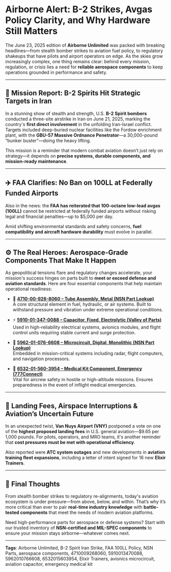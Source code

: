 # Airborne Alert: B-2 Strikes, Avgas Policy Clarity, and Why Hardware Still Matters

The June 23, 2025 edition of **Airborne Unlimited** was packed with breaking headlines—from stealth bomber strikes to aviation fuel policy, to regulatory shakeups that have pilots and airport operators on edge. As the skies grow increasingly complex, one thing remains clear: behind every mission, regulation, or crisis lies a need for **reliable aerospace components** to keep operations grounded in performance and safety.

---

## 🛫 Mission Report: B-2 Spirits Hit Strategic Targets in Iran

In a stunning show of stealth and strength, U.S. **B-2 Spirit bombers** conducted a three-site airstrike in Iran on June 21, 2025, marking the country's **first direct involvement** in the unfolding Iran-Israel conflict. Targets included deep-buried nuclear facilities like the Fordow enrichment plant, with the **GBU-57 Massive Ordnance Penetrator**—a 30,000-pound “bunker buster”—doing the heavy lifting.

This mission is a reminder that modern combat aviation doesn’t just rely on strategy—it depends on **precise systems, durable components, and mission-ready maintenance**.

---

## ✈️ FAA Clarifies: No Ban on 100LL at Federally Funded Airports

Also in the news: the **FAA has reiterated that 100-octane low-lead avgas (100LL)** cannot be restricted at federally funded airports without risking legal and financial penalties—up to $5,000 per day.

Amid shifting environmental standards and safety concerns, **fuel compatibility and aircraft hardware durability** must evolve in parallel.

---

## ⚙️ The Real Heroes: Aerospace-Grade Components That Make It Happen

As geopolitical tensions flare and regulatory changes accelerate, your mission's success hinges on parts built to **meet or exceed defense and aviation standards**. Here are four essential components that help maintain operational readiness:

- 🔧 [**4710-00-926-8060 – Tube Assembly, Metal (NSN Part Lookup)**](https://www.nsnpartlookup.com/4710009268060.html)  
  A core structural element in fuel, hydraulic, or air systems. Built to withstand pressure and vibration under extreme operational conditions.

- ⚡ [**5910-01-347-0088 – Capacitor, Fixed, Electrolytic (Valley of Parts)**](https://www.valleyofparts.com/5910013470088.html)  
  Used in high-reliability electrical systems, avionics modules, and flight control units requiring stable current and surge protection.

- 🔌 [**5962-01-076-6608 – Microcircuit, Digital, Monolithic (NSN Part Lookup)**](https://www.nsnpartlookup.com/5962010766608.html)  
  Embedded in mission-critical systems including radar, flight computers, and navigation processors.

- 🏥 [**6532-01-560-3954 – Medical Kit Component, Emergency (777Connect)**](https://www.777connect.com/6532015603954.html)  
  Vital for aircrew safety in hostile or high-altitude missions. Ensures preparedness in the event of inflight medical emergencies.

---

## 🛬 Landing Fees, Airspace Interruptions & Aviation’s Uncertain Future

In an unexpected twist, **Van Nuys Airport (VNY)** postponed a vote on one of the **highest proposed landing fees** in U.S. general aviation—$9.65 per 1,000 pounds. For pilots, operators, and MRO teams, it's another reminder that **cost pressures must be met with operational efficiency**.

Also reported were **ATC system outages** and new developments in **aviation training fleet expansions**, including a letter of intent signed for 16 new **Elixir Trainers**.

---

## 🎯 Final Thoughts

From stealth bomber strikes to regulatory re-alignments, today's aviation ecosystem is under pressure—from above, below, and within. That’s why it’s more critical than ever to pair **real-time industry knowledge** with **battle-tested components** that meet the needs of modern aviation platforms.

Need high-performance parts for aerospace or defense systems? Start with our trusted inventory of **NSN-certified and MIL-SPEC components** to ensure your mission stays airborne—whatever comes next.

---

**Tags**: Airborne Unlimited, B-2 Spirit Iran Strike, FAA 100LL Policy, NSN Parts, aerospace components, 4710009268060, 5910013470088, 5962010766608, 6532015603954, Elixir Trainers, avionics microcircuit, aviation capacitor, emergency medical kit
